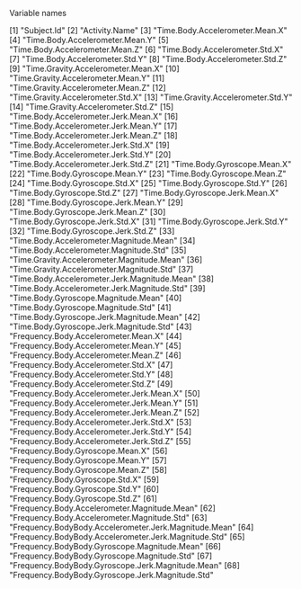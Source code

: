 Variable names

[1] "Subject.Id"
[2] "Activity.Name"
[3] "Time.Body.Accelerometer.Mean.X"
[4] "Time.Body.Accelerometer.Mean.Y"
[5] "Time.Body.Accelerometer.Mean.Z"
[6] "Time.Body.Accelerometer.Std.X"
[7] "Time.Body.Accelerometer.Std.Y"
[8] "Time.Body.Accelerometer.Std.Z"
[9] "Time.Gravity.Accelerometer.Mean.X"
[10] "Time.Gravity.Accelerometer.Mean.Y"
[11] "Time.Gravity.Accelerometer.Mean.Z"
[12] "Time.Gravity.Accelerometer.Std.X"
[13] "Time.Gravity.Accelerometer.Std.Y"
[14] "Time.Gravity.Accelerometer.Std.Z"
[15] "Time.Body.Accelerometer.Jerk.Mean.X"
[16] "Time.Body.Accelerometer.Jerk.Mean.Y"
[17] "Time.Body.Accelerometer.Jerk.Mean.Z"
[18] "Time.Body.Accelerometer.Jerk.Std.X"
[19] "Time.Body.Accelerometer.Jerk.Std.Y"
[20] "Time.Body.Accelerometer.Jerk.Std.Z"
[21] "Time.Body.Gyroscope.Mean.X"
[22] "Time.Body.Gyroscope.Mean.Y"
[23] "Time.Body.Gyroscope.Mean.Z"
[24] "Time.Body.Gyroscope.Std.X"
[25] "Time.Body.Gyroscope.Std.Y"
[26] "Time.Body.Gyroscope.Std.Z"
[27] "Time.Body.Gyroscope.Jerk.Mean.X"
[28] "Time.Body.Gyroscope.Jerk.Mean.Y"
[29] "Time.Body.Gyroscope.Jerk.Mean.Z"
[30] "Time.Body.Gyroscope.Jerk.Std.X"
[31] "Time.Body.Gyroscope.Jerk.Std.Y"
[32] "Time.Body.Gyroscope.Jerk.Std.Z"
[33] "Time.Body.Accelerometer.Magnitude.Mean"
[34] "Time.Body.Accelerometer.Magnitude.Std"
[35] "Time.Gravity.Accelerometer.Magnitude.Mean"
[36] "Time.Gravity.Accelerometer.Magnitude.Std"
[37] "Time.Body.Accelerometer.Jerk.Magnitude.Mean"
[38] "Time.Body.Accelerometer.Jerk.Magnitude.Std"
[39] "Time.Body.Gyroscope.Magnitude.Mean"
[40] "Time.Body.Gyroscope.Magnitude.Std"
[41] "Time.Body.Gyroscope.Jerk.Magnitude.Mean"
[42] "Time.Body.Gyroscope.Jerk.Magnitude.Std"
[43] "Frequency.Body.Accelerometer.Mean.X"
[44] "Frequency.Body.Accelerometer.Mean.Y"
[45] "Frequency.Body.Accelerometer.Mean.Z"
[46] "Frequency.Body.Accelerometer.Std.X"
[47] "Frequency.Body.Accelerometer.Std.Y"
[48] "Frequency.Body.Accelerometer.Std.Z"
[49] "Frequency.Body.Accelerometer.Jerk.Mean.X"
[50] "Frequency.Body.Accelerometer.Jerk.Mean.Y"
[51] "Frequency.Body.Accelerometer.Jerk.Mean.Z"
[52] "Frequency.Body.Accelerometer.Jerk.Std.X"
[53] "Frequency.Body.Accelerometer.Jerk.Std.Y"
[54] "Frequency.Body.Accelerometer.Jerk.Std.Z"
[55] "Frequency.Body.Gyroscope.Mean.X"
[56] "Frequency.Body.Gyroscope.Mean.Y"
[57] "Frequency.Body.Gyroscope.Mean.Z"
[58] "Frequency.Body.Gyroscope.Std.X"
[59] "Frequency.Body.Gyroscope.Std.Y"
[60] "Frequency.Body.Gyroscope.Std.Z"
[61] "Frequency.Body.Accelerometer.Magnitude.Mean"
[62] "Frequency.Body.Accelerometer.Magnitude.Std"
[63] "Frequency.BodyBody.Accelerometer.Jerk.Magnitude.Mean"
[64] "Frequency.BodyBody.Accelerometer.Jerk.Magnitude.Std"
[65] "Frequency.BodyBody.Gyroscope.Magnitude.Mean"
[66] "Frequency.BodyBody.Gyroscope.Magnitude.Std"
[67] "Frequency.BodyBody.Gyroscope.Jerk.Magnitude.Mean"
[68] "Frequency.BodyBody.Gyroscope.Jerk.Magnitude.Std"

